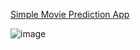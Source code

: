 [Simple Movie Prediction App](https://movie-revenue-predictions.herokuapp.com/)

![image](https://user-images.githubusercontent.com/57074947/204848248-7b03aaf7-cf91-4183-b116-4767cd8d4c4d.png)

 

